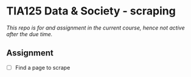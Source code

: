 # TIA125 Data & Society - scraping

*This repo is for and assignment in the current course, hence not active after the due time.*

## Assignment
- [ ] Find a page to scrape

